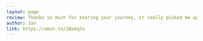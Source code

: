 ```yaml
---
layout: page
review: Thanks so much for sharing your journey, it really picked me up where I'm at. Very wise attempts to grasp bitcoin in there, highly recommended!
author: Jan
link: https://amzn.to/2Wa4qJo
---
```

